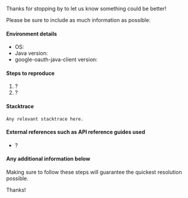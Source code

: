 Thanks for stopping by to let us know something could be better!

Please be sure to include as much information as possible:

#### Environment details

- OS:
- Java version:
- google-oauth-java-client version:

#### Steps to reproduce

1. ?
2. ?

#### Stacktrace

```
Any relevant stacktrace here.
```

#### External references such as API reference guides used

- ?

#### Any additional information below

Making sure to follow these steps will guarantee the quickest resolution possible.

Thanks!

